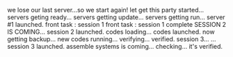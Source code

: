we lose our last server...so we start again!
let get this party started...
servers geting ready...
servers getting update...
servers getting run...
server #1 launched.
front task : session 1
front task : session 1 complete
SESSION 2 IS COMING...
session 2 launched.
codes loading...
codes launched.
now getting backup...
new codes running...
verifying...
verified.
session 3...
...
session 3 launched.
assemble systems
is coming...
checking...
it's verified.
